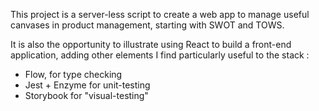 This project is a server-less script to create a web app to manage useful canvases in product management, starting with SWOT and TOWS.

It is also the opportunity to illustrate using React to build a front-end application, adding other elements I find particularly useful to the stack :
  - Flow, for type checking
  - Jest + Enzyme for unit-testing
  - Storybook for "visual-testing"

